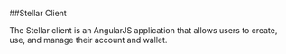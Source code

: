 ##Stellar Client

The Stellar client is an AngularJS application that allows users to create, use,
and manage their account and wallet.
